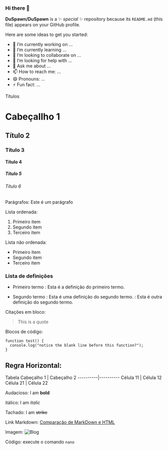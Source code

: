 ### Hi there 👋

**DuSpawn/DuSpawn** is a ✨ _special_ ✨ repository because its `README.md` (this file) appears on your GitHub profile.

Here are some ideas to get you started:

- 🔭 I’m currently working on ...
- 🌱 I’m currently learning ...
- 👯 I’m looking to collaborate on ...
- 🤔 I’m looking for help with ...
- 💬 Ask me about ...
- 📫 How to reach me: ...
- 😄 Pronouns: ...
- ⚡ Fun fact: ...

	
Títulos
# Cabeçallho 1
## Título 2
### Título 3
#### Título 4
##### Título 5
###### Título 6

Parágrafos:
Este é um parágrafo

Lista ordenada:
1. Primeiro item
2. Segundo item
3. Terceiro item


Lista não ordenada:
- Primeiro item
- Segundo item
- Terceiro item

### Lista de definições

- Primeiro termo
: Esta é a definição do primeiro termo.

- Segundo termo
: Esta é uma definição do segundo termo.
: Esta é outra definição do segundo termo.

Citações em bloco:
> This is a quote

Blocos de código:
```
function test() {
  console.log("notice the blank line before this function?");
}
```

Regra Horizontal:
---

Tabela
 Cabeçalho 1 | Cabeçalho 2
----------|----------
 Célula 11 | Célula 12  
 Célula 21 | Célula 22  

Audacioso:
I am **bold**

itálico:
I am *italic*

Tachado:
I am ~~strike~~

Link Markdown:
[Comparação de MarkDown e HTML](https://codingnconcepts.com/markdown/markdown-vs-html/)

Imagem:
![Blog](/img/logo.png)

Código:
execute o comando `nano`
